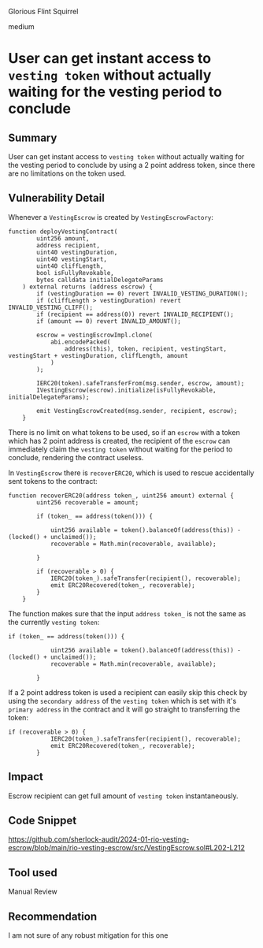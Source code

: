 Glorious Flint Squirrel

medium

# User can get instant access to `vesting token` without actually waiting for the vesting period to conclude

## Summary

User can get instant access to `vesting token` without actually waiting for the vesting period to conclude by using a 2 point address token, since there are no limitations on the token used.

## Vulnerability Detail

Whenever a `VestingEscrow` is created by `VestingEscrowFactory`:

```solidity
function deployVestingContract(
        uint256 amount,
        address recipient,
        uint40 vestingDuration,
        uint40 vestingStart,
        uint40 cliffLength,
        bool isFullyRevokable,
        bytes calldata initialDelegateParams
    ) external returns (address escrow) {
        if (vestingDuration == 0) revert INVALID_VESTING_DURATION();
        if (cliffLength > vestingDuration) revert INVALID_VESTING_CLIFF();
        if (recipient == address(0)) revert INVALID_RECIPIENT();
        if (amount == 0) revert INVALID_AMOUNT();

        escrow = vestingEscrowImpl.clone(
            abi.encodePacked(
                address(this), token, recipient, vestingStart, vestingStart + vestingDuration, cliffLength, amount
            )
        );

        IERC20(token).safeTransferFrom(msg.sender, escrow, amount);
        IVestingEscrow(escrow).initialize(isFullyRevokable, initialDelegateParams);

        emit VestingEscrowCreated(msg.sender, recipient, escrow);
    }

```
    
There is no limit on what tokens to be used, so if an `escrow` with a token which has 2 point address is created, the recipient of the `escrow` can immediately claim the `vesting token` without waiting for the period to conclude, rendering the contract useless.
    

In `VestingEscrow` there is `recoverERC20`, which is used to rescue accidentally sent tokens to the contract:

```solidity
function recoverERC20(address token_, uint256 amount) external {
        uint256 recoverable = amount;

        if (token_ == address(token())) {

            uint256 available = token().balanceOf(address(this)) - (locked() + unclaimed());
            recoverable = Math.min(recoverable, available);

        }

        if (recoverable > 0) {
            IERC20(token_).safeTransfer(recipient(), recoverable);
            emit ERC20Recovered(token_, recoverable);
        }
    }
```
    
The function makes sure that the input `address token_` is not the same as the currently `vesting token`:

```solidity
if (token_ == address(token())) {

            uint256 available = token().balanceOf(address(this)) - (locked() + unclaimed());
            recoverable = Math.min(recoverable, available);

        }
```

If a 2 point address token is used a recipient can easily skip this check by using the `secondary address` of the `vesting token` which is set with it's `primary address` in the contract and it will go straight to transferring the token: 

```solidity
if (recoverable > 0) {
            IERC20(token_).safeTransfer(recipient(), recoverable);
            emit ERC20Recovered(token_, recoverable);
        }

```

## Impact

Escrow recipient can get full amount of `vesting token` instantaneously.

## Code Snippet

https://github.com/sherlock-audit/2024-01-rio-vesting-escrow/blob/main/rio-vesting-escrow/src/VestingEscrow.sol#L202-L212

## Tool used

Manual Review

## Recommendation

I am not sure of any robust mitigation for this one
